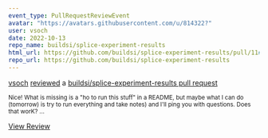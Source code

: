 ```yaml
---
event_type: PullRequestReviewEvent
avatar: "https://avatars.githubusercontent.com/u/814322?"
user: vsoch
date: 2022-10-13
repo_name: buildsi/splice-experiment-results
html_url: https://github.com/buildsi/splice-experiment-results/pull/11#pullrequestreview-1139924509
repo_url: https://github.com/buildsi/splice-experiment-results
---
```


<a href='https://github.com/vsoch' target='_blank'>vsoch</a> <a href='https://github.com/buildsi/splice-experiment-results/pull/11#pullrequestreview-1139924509' target='_blank'>reviewed</a> a <a href='https://github.com/buildsi/splice-experiment-results/pull/11' target='_blank'>buildsi/splice-experiment-results pull request</a>

<small>Nice! What is missing is a "ho to run this stuff" in a README, but maybe what I can do (tomorrow) is try to run everything and take notes) and I'll ping you with questions. Does that worK?...</small>

<a href='https://github.com/buildsi/splice-experiment-results/pull/11#pullrequestreview-1139924509' target='_blank'>View Review</a>